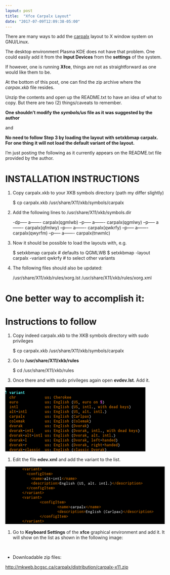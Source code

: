 ```yaml
---
layout: post
title:  "Xfce Carpalx Layout"
date: "2017-07-09T12:09:38-05:00"
---
```

<p>There are many ways to add the <a href="http://mkweb.bcgsc.ca/carpalx/" target="_blank">carpalx</a> layout to X window system on GNU/Linux.</p>

<p>The desktop environment Plasma KDE does not have that problem. One could easily add it from the <strong>Input Devices</strong> from the <strong>settings</strong> of the system.</p>

<p>If however, one is running <strong>Xfce</strong>, things are not as straightforward as one would like them to be.</p>

<p>At the bottom of this post, one can find the zip archive where the <em>carpax.xkb</em> file resides.</p>

<p>Unzip the contents and open up the README.txt to have an idea of what to copy. But there are two (2) things/caveats to remember.</p>

<p><strong>One shouldn’t modify the <em>symbols/us</em> file as it was suggested by the author</strong></p>

<p>and</p>

<p><strong>No need to follow Step 3 by loading the layout with setxkbmap carpalx. For one thing it will not load the default variant of the layout.</strong></p>

<p>I’m just posting the following as it currently appears on the README.txt file provided by the author.</p>

<h1 id="installation-instructions">INSTALLATION INSTRUCTIONS</h1>

<ol>
<li><p>Copy carpalx.xkb to your XKB symbols directory (path my differ slightly)</p>

<p>$ cp carpalx.xkb /usr/share/X11/xkb/symbols/carpalx</p></li>

<li><p>Add the following lines to /usr/share/X11/xkb/symbols.dir</p>

<p>-dp—– a——- carpalx(qgmlwb)
–p—– a——- carpalx(qgmlwy)
–p—– a——- carpalx(qfmlwy)
–p—– a——- carpalx(qwkrfy)
–p—– a——- carpalx(qwyrfm)
–p—– a——- carpalx(tnwmlc)</p></li>

<li><p>Now it should be possible to load the layouts with, e.g.</p>

<p>$ setxkbmap carpalx                            # defaults to QGMLWB
$ setxkbmap -layout carpalx -variant qwkrfy    # to select other variants</p></li>

<li><p>The following files should also be updated:</p>

<p>/usr/share/X11/xkb/rules/xorg.lst
/usr/share/X11/xkb/rules/xorg.xml</p></li>
</ol>

<h1 id="one-better-way-to-accomplish-it">One better way to accomplish it:</h1>

<h1 id="instructions-to-follow">Instructions to follow</h1>

<ol>
<li><p>Copy indeed carpalx.xkb to the XKB symbols directory with sudo privileges</p>

<p>$ cp carpalx.xkb /usr/share/X11/xkb/symbols/carpalx</p></li>

<li><p>Go to <strong>/usr/share/X11/xkb/rules</strong></p>

<p>$ cd /usr/share/X11/xkb/rules</p></li>

<li><p>Once there and with sudo privileges again open <strong>evdev.lst</strong>. Add it.</p></li>
</ol>

<p><img src="/images/edit-evdevlst.png" alt=""></p>

<ol>
<li>Edit the file <strong>edev.xml</strong> and add the variant to the list.</li>
</ol>

<p><img src="/images/edit-evdevxml.png" alt=""></p>

<ol>
<li>Go to <strong>Keyboard Settings</strong> of the <strong>xfce</strong> graphical environment and add it. It will show on the list as shown in the following image:</li>
</ol>

<p><img src="/images/xfce carpalx layout · blog del tecnólogo_files/add-carpalx.png" alt=""></p>

<ul>
<li>Downloadable zip files:</li>
</ul>

<p><a href="http://mkweb.bcgsc.ca/carpalx/distribution/carpalx-x11.zip">http://mkweb.bcgsc.ca/carpalx/distribution/carpalx-x11.zip</a></p>
